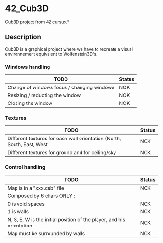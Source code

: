 # 42_Cub3D
Cub3D project from 42 cursus.*

 ## Description
Cub3D is a graphical project where we have to recreate a visual environnement equivalent to Wolfenstein3D's.

### Windows handling
| TODO | Status |
|--|--|
| Change of windows focus / changing windows | NOK |
| Resizing / reducting the window | NOK |
| Closing the window | NOK |
  
### Textures
| TODO | Status |
|--|--|
| Different textures for each wall orientation (North, South, East, West | NOK |
| Different textures for ground and for ceiling/sky | NOK |

### Control handling
| TODO | Status |
|--|--|
| Map is in a "xxx.cub" file | NOK |
| Composed by 6 chars ONLY :
| 0 is void spaces | NOK |
| 1 is walls | NOK |
| N, S, E, W is the initial position of the player, and his orientation | NOK |
| Map must be surrounded by walls | NOK |
